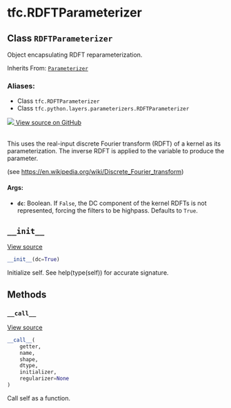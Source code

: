 <div itemscope itemtype="http://developers.google.com/ReferenceObject">
<meta itemprop="name" content="tfc.RDFTParameterizer" />
<meta itemprop="path" content="Stable" />
<meta itemprop="property" content="__call__"/>
<meta itemprop="property" content="__init__"/>
</div>

# tfc.RDFTParameterizer

## Class `RDFTParameterizer`

Object encapsulating RDFT reparameterization.

Inherits From: [`Parameterizer`](../tfc/Parameterizer.md)

### Aliases:

* Class `tfc.RDFTParameterizer`
* Class `tfc.python.layers.parameterizers.RDFTParameterizer`




<table class="tfo-github-link" align="left">
<a target="_blank" href="https://github.com/tensorflow/compression/tree/master/tensorflow_compression/python/layers/parameterizers.py">
  <img src="https://www.tensorflow.org/images/GitHub-Mark-32px.png" />
  View source on GitHub
</a>
</table>

<!-- Placeholder for "Used in" -->

This uses the real-input discrete Fourier transform (RDFT) of a kernel as
its parameterization. The inverse RDFT is applied to the variable to produce
the parameter.

(see https://en.wikipedia.org/wiki/Discrete_Fourier_transform)

#### Args:


* <b>`dc`</b>: Boolean. If `False`, the DC component of the kernel RDFTs is not
  represented, forcing the filters to be highpass. Defaults to `True`.

<h2 id="__init__"><code>__init__</code></h2>

<a target="_blank" href="https://github.com/tensorflow/compression/tree/master/tensorflow_compression/python/layers/parameterizers.py">View source</a>

``` python
__init__(dc=True)
```

Initialize self.  See help(type(self)) for accurate signature.




## Methods

<h3 id="__call__"><code>__call__</code></h3>

<a target="_blank" href="https://github.com/tensorflow/compression/tree/master/tensorflow_compression/python/layers/parameterizers.py">View source</a>

``` python
__call__(
    getter,
    name,
    shape,
    dtype,
    initializer,
    regularizer=None
)
```

Call self as a function.




